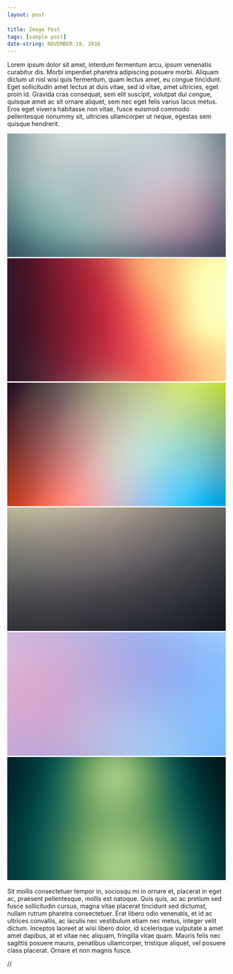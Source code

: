 ```yaml
---
layout: post

title: Image Post
tags: [sample post]
date-string: NOVEMBER 19, 2016
---
```




Lorem ipsum dolor sit amet, interdum fermentum arcu, ipsum venenatis curabitur dis. Morbi imperdiet pharetra adipiscing posuere morbi. Aliquam dictum ut nisl wisi quis fermentum, quam lectus amet, eu congue tincidunt. Eget sollicitudin amet lectus at duis vitae, sed id vitae, amet ultricies, eget proin id. Gravida cras consequat, sem elit suscipit, volutpat dui congue, quisque amet ac sit ornare aliquet, sem nec eget felis varius lacus metus. Eros eget viverra habitasse non vitae, fusce euismod commodo pellentesque nonummy sit, ultricies ullamcorper ut neque, egestas sem quisque hendrerit.

<center>
    <!-- <div class="photoset-grid-custom" data-layout="213"> -->
        <div class="photoset-grid-lightbox" data-layout="213">
        <img src="/images/2016-11-19/abstract-1.jpg">
        <img src="/images/2016-11-19/abstract-2.jpg">
        <img src="/images/2016-11-19/abstract-3.jpg">
        <img src="/images/2016-11-19/abstract-4.jpg">
        <img src="/images/2016-11-19/abstract-5.jpg">
        <img src="/images/2016-11-19/abstract-6.jpg">
    </div>
</center>

 Sit mollis consectetuer tempor in, sociosqu mi in ornare et, placerat in eget ac, praesent pellentesque, mollis est natoque. Quis quis, ac ac pretium sed fusce sollicitudin cursus, magna vitae placerat tincidunt sed dictumst, nullam rutrum pharetra consectetuer. Erat libero odio venenatis, et id ac ultrices convallis, ac iaculis nec vestibulum etiam nec metus, integer velit dictum. Inceptos laoreet at wisi libero dolor, id scelerisque vulputate a amet amet dapibus, at et vitae nec aliquam, fringilla vitae quam. Mauris felis nec sagittis posuere mauris, penatibus ullamcorper, tristique aliquet, vel posuere class placerat. Ornare et non magnis fusce.

<script src="/assets/js/jquery.photoset-grid.js"></script>
<script src="/assets/js/jquery.colorbox.js"></script>


// <script type="text/javascript">
//     $('.photoset-grid-custom').photosetGrid({
//     // Set the gutter between columns and rows
//     gutter: '5px',
  
//     // Wrap the images in links
//     highresLinks: true,
  
//     // Asign a common rel attribute
//     rel: 'print-gallery',

//     onInit: function(){},
    
//     onComplete: function(){
//         // Show the grid after it renders
//         $('.photoset-grid-custom').attr('style', '');
//     }
// });
// </script>




<script src="/assets/js/jquery.photoset-grid.js"></script>

<script src="/assets/js/jquery.colorbox.js"></script>

<script type="text/javascript">
$('.photoset-grid-lightbox').photosetGrid({
  highresLinks: true,
  rel: 'withhearts-gallery',
  gutter: '5px',

  onComplete: function(){
    $('.photoset-grid-lightbox').attr('style', '');
    $('.photoset-grid-lightbox a').colorbox({
      photo: true,
      scalePhotos: true,
      maxHeight:'90%',
      maxWidth:'90%'
    });
  }
});
</script>